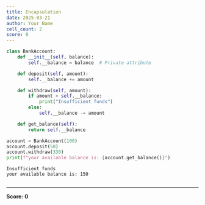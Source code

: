 ```yaml
---
title: Encapsulation
date: 2025-03-21
author: Your Name
cell_count: 2
score: 0
---
```


```python
class BankAccount:
    def __init__(self, balance):
        self.__balance = balance  # Private attribute

    def deposit(self, amount):
        self.__balance += amount

    def withdraw(self, amount):
        if amount > self.__balance:
            print("Insufficient funds")
        else:
            self.__balance -= amount

    def get_balance(self):
        return self.__balance

account = BankAccount(100)
account.deposit(50)
account.withdraw(330)
print(f"your available balance is: {account.get_balance()}")
```

    Insufficient funds
    your available balance is: 150



```python

```


---
**Score: 0**